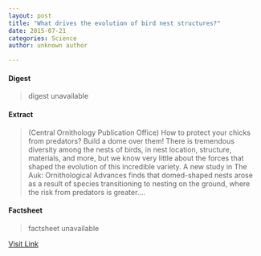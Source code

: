 ```yaml
---
layout: post
title: "What drives the evolution of bird nest structures?"
date: 2015-07-21
categories: Science
author: unknown author

---
```



#### Digest
>digest unavailable

#### Extract
>(Central Ornithology Publication Office) How to protect your chicks from predators? Build a dome over them! There is tremendous diversity among the nests of birds, in nest location, structure, materials, and more, but we know very little about the forces that shaped the evolution of this incredible variety. A new study in The Auk: Ornithological Advances finds that domed-shaped nests arose as a result of species transitioning to nesting on the ground, where the risk from predators is greater....

#### Factsheet
>factsheet unavailable

[Visit Link](http://www.eurekalert.org/pub_releases/2015-05/copo-wdt050615.php)


